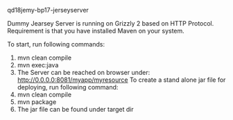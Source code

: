 qd18jemy-bp17-jerseyserver

Dummy Jearsey Server is running on Grizzly 2 based on HTTP Protocol.
Requirement is that you have installed Maven on your system.

To start, run following commands:
1) mvn clean compile
2) mvn exec:java
3) The Server can be reached on browser under: http://0.0.0.0:8081/myapp/myresource
To create a stand alone jar file for deploying, run following command:
1) mvn clean compile
2) mvn package
3) The jar file can be found under target dir